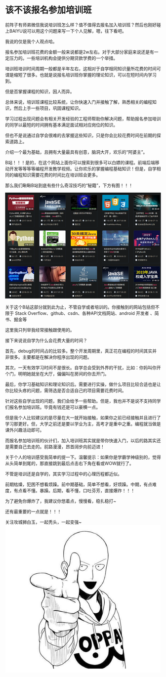 # 该不该报名参加培训班


前阵子有师弟微信我说培训班怎么样？值不值得去报名加入培训班？然后也刚好碰上BAIYU说可以用这个问题来写一下个人见解，嗯，往下看吧。

我说的仅是我个人观点哈。

报名参加培训班花费的金额一般来说都是2w左右。对于大部分家庭来说还是有一定压力的。一些培训机构会提供分期贷款学费的一个举措。

培训班培训时间周期一般都是半年左右，这相对于自学相同知识量所花费的时间可谓是缩短了很多。也就是说报名培训班你掌握的理论知识，可以在短时间内学习到。

但是否掌握课程的知识，因人而异。

总体来说，培训班课程比较系统，让你快速入门并接触了解，熟悉相关的编程知识，然后上手一些项目，巩固课程知识。

学习过程出现问题会有相关开发经验的工程师帮助你解决问题，帮助报名参加培训的同学以最短的时间拥有基本满足面试相对应岗位的知识。

但也不是说通过自学会很难的去掌握这些知识，只是你会比较花费时间在前期的探索道路上。

介绍一个最为基础，且拥有大量最具有创意，脑洞大开，欢乐的“阿婆主”。

B站！！！是的，在这个网站上面你可以搜索到很多可以白嫖的课程。前端后端移动开发等等等等编程开发教学视频。让你欢乐的掌握编程基础知识！但是，自学相同的编程知识需要花费的时间比在培训班会更多。

那么我们瞅瞅B站到底有些什么奇淫技巧的“秘籍”，下方有图！！！

![B站搜索结果截图](https://github.com/BaiYu96/Account/blob/master/CHENJIAHUA/B%20shot.jpg?raw=true)

关于这个B站这部分就到此为止，不管自学或者培训的。你接触到的网站包括但不限于 Stack Overflow、github、csdn、各种API文档网站、android 开发者
、简书、掘金等

这里我只列举我经常接触跟使用的。

接下来说说自学为什么会花费大量的时间？

首先，debug的时间占的比较多。整个开发周期里，真正花在编程的时间其实并非很多。主要都是在解决你程序出现的问题。

其次，一天有效学习时间不是很长。自学总会受到外界的干扰，比如：你妈叫你开个门，明明她就坐在大厅，偏偏叫在房间的你去开门。

最后，你学习基础知识和理论知识后。需要进行实操，做什么项目比较合适也是让你比较头疼的问题，需筛选是否合适自己的项目需要花费时间。

针对这些自学出现的问题，我们会给予一些帮助。但是，我也并不是说不支持同学们报名参加培训班。毕竟有钱还是可以豪横一点。

但是我个人比较建议的是尽量在大一就开始接触，如果你之前已经接触并且进行了学习那更好。但，大学之前还是要以学业为主，高考才是重中之重。编程就当做是课外兴趣活动即可。

而报名参加培训班的伙计们，加入培训班其实就是带你快速入门，以后的路其实还是需要自己去走的。前路漫漫，昂首阔步向前迈进！

关于个人的培训感受我简单的提一下。温馨提示：如果你是学霸学神级别的，觉得从头简单到尾的，那直接跳到最后点击右下角在看或WOW就行了。

不管是培训还是自学的，其实学习过程中的心理历程都近似。

前期枯燥，犯困不想看烦躁。前中期基础，简单不想看，好烦躁。中期，有点难度，有点看不懂。暴躁。后期，看不懂，口吐芬芳，直接爆炸！！！

为了避免你爆炸了，我建议你悠着点，慢慢看，稳扎稳打~

还有最重要的一点就是！！！

关注攻城狮白玉，一起秃头，一起变强~
![](https://github.com/BaiYu96/Account/blob/master/CHENJIAHUA/tutou.jpg?raw=true)
